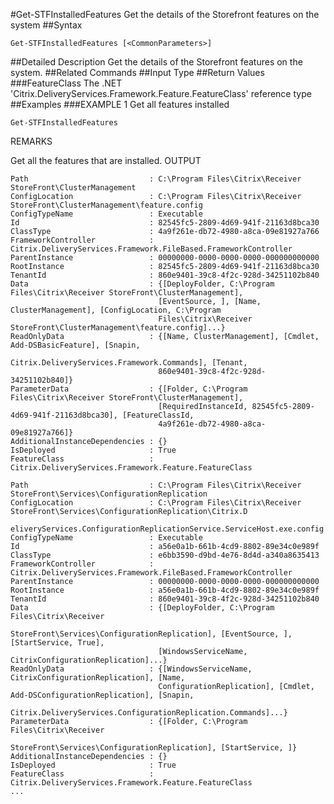 #Get-STFInstalledFeatures
Get the details of the Storefront features on the system
##Syntax
```Get-STFInstalledFeatures [<CommonParameters>]
```
##Detailed Description
Get the details of the Storefront features on the system.
##Related Commands
##Input Type
##Return Values
###FeatureClass
The .NET 'Citrix.DeliveryServices.Framework.Feature.FeatureClass' reference type
##Examples
###EXAMPLE 1 Get all features installed
```Get-STFInstalledFeatures
```
REMARKS

Get all the features that are installed.
OUTPUT
```Path                           : C:\Program Files\Citrix\Receiver StoreFront\ClusterManagement
ConfigLocation                 : C:\Program Files\Citrix\Receiver StoreFront\ClusterManagement\feature.config
ConfigTypeName                 : Executable
Id                             : 82545fc5-2809-4d69-941f-21163d8bca30
ClassType                      : 4a9f261e-db72-4980-a8ca-09e81927a766
FrameworkController            : Citrix.DeliveryServices.Framework.FileBased.FrameworkController
ParentInstance                 : 00000000-0000-0000-0000-000000000000
RootInstance                   : 82545fc5-2809-4d69-941f-21163d8bca30
TenantId                       : 860e9401-39c8-4f2c-928d-34251102b840
Data                           : {[DeployFolder, C:\Program Files\Citrix\Receiver StoreFront\ClusterManagement],
                                 [EventSource, ], [Name, ClusterManagement], [ConfigLocation, C:\Program
                                 Files\Citrix\Receiver StoreFront\ClusterManagement\feature.config]...}
ReadOnlyData                   : {[Name, ClusterManagement], [Cmdlet, Add-DSBasicFeature], [Snapin,
                                 Citrix.DeliveryServices.Framework.Commands], [Tenant,
                                 860e9401-39c8-4f2c-928d-34251102b840]}
ParameterData                  : {[Folder, C:\Program Files\Citrix\Receiver StoreFront\ClusterManagement],
                                 [RequiredInstanceId, 82545fc5-2809-4d69-941f-21163d8bca30], [FeatureClassId,
                                 4a9f261e-db72-4980-a8ca-09e81927a766]}
AdditionalInstanceDependencies : {}
IsDeployed                     : True
FeatureClass                   : Citrix.DeliveryServices.Framework.Feature.FeatureClass

Path                           : C:\Program Files\Citrix\Receiver StoreFront\Services\ConfigurationReplication
ConfigLocation                 : C:\Program Files\Citrix\Receiver StoreFront\Services\ConfigurationReplication\Citrix.D
                                 eliveryServices.ConfigurationReplicationService.ServiceHost.exe.config
ConfigTypeName                 : Executable
Id                             : a56e0a1b-661b-4cd9-8802-89e34c0e989f
ClassType                      : e6bb3590-d9bd-4e76-8d4d-a340a8635413
FrameworkController            : Citrix.DeliveryServices.Framework.FileBased.FrameworkController
ParentInstance                 : 00000000-0000-0000-0000-000000000000
RootInstance                   : a56e0a1b-661b-4cd9-8802-89e34c0e989f
TenantId                       : 860e9401-39c8-4f2c-928d-34251102b840
Data                           : {[DeployFolder, C:\Program Files\Citrix\Receiver
                                 StoreFront\Services\ConfigurationReplication], [EventSource, ], [StartService, True],
                                 [WindowsServiceName, CitrixConfigurationReplication]...}
ReadOnlyData                   : {[WindowsServiceName, CitrixConfigurationReplication], [Name,
                                 ConfigurationReplication], [Cmdlet, Add-DSConfigurationReplication], [Snapin,
                                 Citrix.DeliveryServices.ConfigurationReplication.Commands]...}
ParameterData                  : {[Folder, C:\Program Files\Citrix\Receiver
                                 StoreFront\Services\ConfigurationReplication], [StartService, ]}
AdditionalInstanceDependencies : {}
IsDeployed                     : True
FeatureClass                   : Citrix.DeliveryServices.Framework.Feature.FeatureClass
...
```
